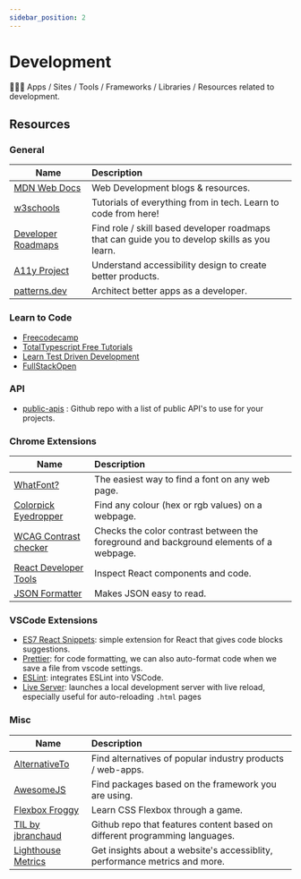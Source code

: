 ```yaml
---
sidebar_position: 2
---
```


# Development

👩🏻‍💻 Apps / Sites / Tools / Frameworks / Libraries / Resources related to development.

## Resources

### General

| Name                                                 | Description                                                                                   |
| ---------------------------------------------------- | :-------------------------------------------------------------------------------------------- |
| [MDN Web Docs](https://developer.mozilla.org/en-US/) | Web Development blogs & resources.                                                            |
| [w3schools](https://www.w3schools.com/)              | Tutorials of everything from in tech. Learn to code from here!                                |
| [Developer Roadmaps](https://roadmap.sh/)            | Find role / skill based developer roadmaps that can guide you to develop skills as you learn. |
| [A11y Project](https://www.a11yproject.com/)         | Understand accessibility design to create better products.                                    |
| [patterns.dev](https://www.patterns.dev/)            | Architect better apps as a developer.                                                         |

### Learn to Code

- [Freecodecamp](https://freecodecamp.org/)
- [TotalTypescript Free Tutorials](https://www.totaltypescript.com/tutorials)
- [Learn Test Driven Development](https://github.com/dwyl/learn-tdd)
- [FullStackOpen](https://fullstackopen.com/en/)

### API

- [public-apis](https://github.com/public-apis/public-apis) : Github repo with a list of public API's to use for your projects.

### Chrome Extensions

| Name                                                                                                     | Description                                                                            |
| -------------------------------------------------------------------------------------------------------- | :------------------------------------------------------------------------------------- |
| [WhatFont?](https://chromewebstore.google.com/detail/jabopobgcpjmedljpbcaablpmlmfcogm?hl=en)             | The easiest way to find a font on any web page.                                        |
| [Colorpick Eyedropper](https://chromewebstore.google.com/detail/ohcpnigalekghcmgcdcenkpelffpdolg?hl=en)  | Find any colour (hex or rgb values) on a webpage.                                      |
| [WCAG Contrast checker](https://chromewebstore.google.com/detail/plnahcmalebffmaghcpcmpaciebdhgdf)       | Checks the color contrast between the foreground and background elements of a webpage. |
| [React Developer Tools](https://chromewebstore.google.com/detail/fmkadmapgofadopljbjfkapdkoienihi?hl=en) | Inspect React components and code.                                                     |
| [JSON Formatter](https://chromewebstore.google.com/detail/bcjindcccaagfpapjjmafapmmgkkhgoa)              | Makes JSON easy to read.                                                               |

### VSCode Extensions

- [ES7 React Snippets](https://marketplace.visualstudio.com/items?itemName=dsznajder.es7-react-js-snippets): simple extension for React that gives code blocks suggestions.
- [Prettier](https://marketplace.visualstudio.com/items?itemName=esbenp.prettier-vscode): for code formatting, we can also auto-format code when we save a file from vscode settings.
- [ESLint](https://marketplace.visualstudio.com/items?itemName=dbaeumer.vscode-eslint): integrates ESLint into VSCode.
- [Live Server](https://marketplace.visualstudio.com/items?itemName=ritwickdey.LiveServer): launches a local development server with live reload, especially useful for auto-reloading <code>.html</code> pages

### Misc

| Name                                                  | Description                                                                 |
| ----------------------------------------------------- | :-------------------------------------------------------------------------- |
| [AlternativeTo](https://alternativeto.net/)           | Find alternatives of popular industry products / web-apps.                  |
| [AwesomeJS](https://awesomejs.dev/)                   | Find packages based on the framework you are using.                         |
| [Flexbox Froggy](https://flexboxfroggy.com/)          | Learn CSS Flexbox through a game.                                           |
| [TIL by jbranchaud](https://github.com/jbranchaud/)   | Github repo that features content based on different programming languages. |
| [Lighthouse Metrics](https://lighthouse-metrics.com/) | Get insights about a website's accessiblity, performance metrics and more.  |
